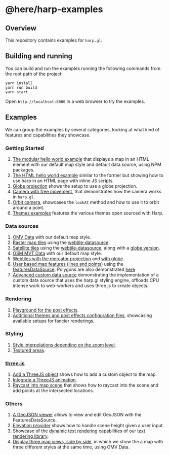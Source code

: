 # @here/harp-examples

## Overview

This repository contains examples for `harp.gl`.

## Building and running

You can build and run the examples running the following commands from the root path of the project:

```shell
yarn install
yarn run build
yarn start
```

Open `http://localhost:8080` in a web browser to try the examples.

## Examples

We can group the examples by several categories, looking at what kind of features and capabilities they showcase.

### Getting Started

1. [The modular hello world example](./src/getting-started_hello-world_npm.ts) that displays a map in an HTML element with our default map style and default data source, using NPM packages.
1. [The HTML hello world example](./src/getting-started_hello-world_js-bundle.ts) similar to the former but showing how to use harp in an HTML page with inline JS scripts.
1. [Globe projection](./src/getting-started_globe-projection.ts) shows the setup to use a globe projection.
1. [Camera with free movement](./src/getting-started_free-camera.ts), that demonstrates how the camera works in `harp.gl`.
1. [Orbit camera](./src/getting-started_orbiting-view.ts), showcases the `lookAt` method and how to use it to orbit around a point.
1. [Themes examples](./src/getting-started_open-sourced-themes.ts) features the various themes open sourced with Harp.

### Data sources

1. [OMV Data](./src/getting-started_hello-world_npm.ts) with our default map style.
1. [Raster map tiles](./src/datasource_webtile.ts) using the [webtile-datasource](../harp-webtile-datasource/README.md).
1. [Satellite tiles](./src/datasource_satellite-tile.ts) using the [webtile-datasource](../harp-webtile-datasource/README.md), along with a [globe version](./src/datasource_satellite-tile_globe.ts).
1. [OSM MVT Data](./src/datasource_xyzmvt.ts) with our default map style.
1. [Webtiles with the mercator projection](./src/datasource_webtile.ts) and [with globe](datasource_webtile_globe.ts).
1. [User based map features (lines and points)](./src/datasource_features_lines+points.ts) using the [featuresDataSource](../harp-features-datasource/README.md). Polygons are also demonstrated [here](./src/datasource_features_polygons.ts)
1. [Advanced custom data source](./src/datasource_custom.ts) demonstrating the implementation of a custom data source that uses the harp.gl styling engine, offloads CPU intense work to web-workers and uses three.js to create objects.

### Rendering

1. [Playground for the post effects](./src/effects_all.ts).
1. [Additional themes and post effects configuration files](./src/effects_themes.ts), showcasing available setups for fancier renderings.

### Styling

1. [Style interpolations depending on the zoom level](./src/styling_interpolations.ts).
1. [Textured areas](./src/styling_textured-areas.ts).

### [three.js](https://threejs.org/)

1. [Add a ThreeJS object](./src/threejs_add-object.ts) shows how to add a custom object to the map.
1. [Integrate a ThreeJS animation](./src/threejs_animation.ts).
1. [Raycast into map scene](./src/threejs_raycast.ts) that shows how to raycast into the scene and add points at the intersected locations.

### Others

1. [A GeoJSON viewer](./src/geojson.ts) allows to view and edit GeoJSON with the FeaturesDataSource.
1. [Elevation provider](./src/elevation-provider.ts) shows how to handle scene height given a user input.
1. Showcase of the [dynamic text rendering](./src/textcanvas.ts) capabilities of our [text rendering library](../harp-text-canvas/README.md).
1. [Display three map views, side by side](./src/triple-view.ts), in which we show the a map with three different styles at the same time, using OMV Data.
